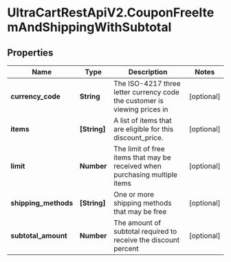 # UltraCartRestApiV2.CouponFreeItemAndShippingWithSubtotal

## Properties
Name | Type | Description | Notes
------------ | ------------- | ------------- | -------------
**currency_code** | **String** | The ISO-4217 three letter currency code the customer is viewing prices in | [optional] 
**items** | **[String]** | A list of items that are eligible for this discount_price. | [optional] 
**limit** | **Number** | The limit of free items that may be received when purchasing multiple items | [optional] 
**shipping_methods** | **[String]** | One or more shipping methods that may be free | [optional] 
**subtotal_amount** | **Number** | The amount of subtotal required to receive the discount percent | [optional] 


